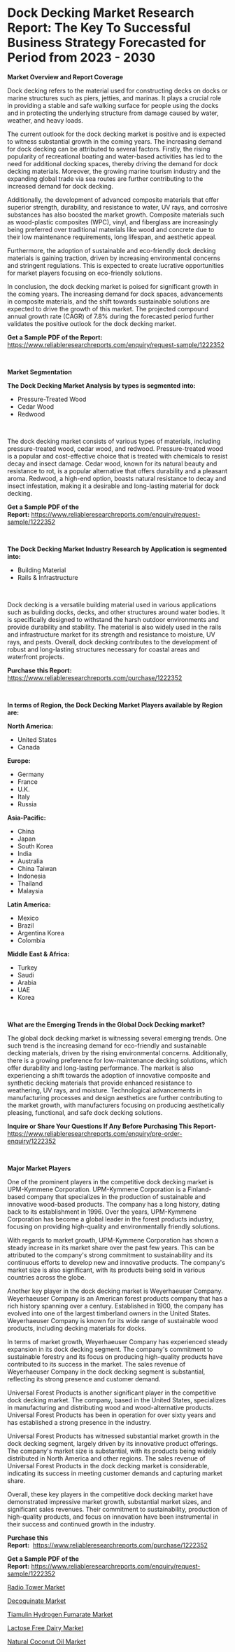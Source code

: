 <p><h1>Dock Decking Market Research Report: The Key To Successful Business Strategy Forecasted for Period from 2023 - 2030</h1></p><p><strong>Market Overview and Report Coverage</strong></p>
<p><p>Dock decking refers to the material used for constructing decks on docks or marine structures such as piers, jetties, and marinas. It plays a crucial role in providing a stable and safe walking surface for people using the docks and in protecting the underlying structure from damage caused by water, weather, and heavy loads.</p><p>The current outlook for the dock decking market is positive and is expected to witness substantial growth in the coming years. The increasing demand for dock decking can be attributed to several factors. Firstly, the rising popularity of recreational boating and water-based activities has led to the need for additional docking spaces, thereby driving the demand for dock decking materials. Moreover, the growing marine tourism industry and the expanding global trade via sea routes are further contributing to the increased demand for dock decking.</p><p>Additionally, the development of advanced composite materials that offer superior strength, durability, and resistance to water, UV rays, and corrosive substances has also boosted the market growth. Composite materials such as wood-plastic composites (WPC), vinyl, and fiberglass are increasingly being preferred over traditional materials like wood and concrete due to their low maintenance requirements, long lifespan, and aesthetic appeal.</p><p>Furthermore, the adoption of sustainable and eco-friendly dock decking materials is gaining traction, driven by increasing environmental concerns and stringent regulations. This is expected to create lucrative opportunities for market players focusing on eco-friendly solutions.</p><p>In conclusion, the dock decking market is poised for significant growth in the coming years. The increasing demand for dock spaces, advancements in composite materials, and the shift towards sustainable solutions are expected to drive the growth of this market. The projected compound annual growth rate (CAGR) of 7.8% during the forecasted period further validates the positive outlook for the dock decking market.</p></p>
<p><strong>Get a Sample PDF of the Report:</strong> <a href="https://www.reliableresearchreports.com/enquiry/request-sample/1222352">https://www.reliableresearchreports.com/enquiry/request-sample/1222352</a></p>
<p>&nbsp;</p>
<p><strong>Market Segmentation</strong></p>
<p><strong>The Dock Decking Market Analysis by types is segmented into:</strong></p>
<p><ul><li>Pressure-Treated Wood</li><li>Cedar Wood</li><li>Redwood</li></ul></p>
<p>&nbsp;</p>
<p><p>The dock decking market consists of various types of materials, including pressure-treated wood, cedar wood, and redwood. Pressure-treated wood is a popular and cost-effective choice that is treated with chemicals to resist decay and insect damage. Cedar wood, known for its natural beauty and resistance to rot, is a popular alternative that offers durability and a pleasant aroma. Redwood, a high-end option, boasts natural resistance to decay and insect infestation, making it a desirable and long-lasting material for dock decking.</p></p>
<p><strong>Get a Sample PDF of the Report:</strong>&nbsp;<a href="https://www.reliableresearchreports.com/enquiry/request-sample/1222352">https://www.reliableresearchreports.com/enquiry/request-sample/1222352</a></p>
<p>&nbsp;</p>
<p><strong>The Dock Decking Market Industry Research by Application is segmented into:</strong></p>
<p><ul><li>Building Material</li><li>Rails & Infrastructure</li></ul></p>
<p>&nbsp;</p>
<p><p>Dock decking is a versatile building material used in various applications such as building docks, decks, and other structures around water bodies. It is specifically designed to withstand the harsh outdoor environments and provide durability and stability. The material is also widely used in the rails and infrastructure market for its strength and resistance to moisture, UV rays, and pests. Overall, dock decking contributes to the development of robust and long-lasting structures necessary for coastal areas and waterfront projects.</p></p>
<p><strong>Purchase this Report:</strong>&nbsp; <a href="https://www.reliableresearchreports.com/purchase/1222352">https://www.reliableresearchreports.com/purchase/1222352</a></p>
<p>&nbsp;</p>
<p><strong>In terms of Region, the Dock Decking Market Players available by Region are:</strong></p>
<p>
    <p> <strong> North America: </strong>
        <ul>
            <li>United States</li>
            <li>Canada</li>
        </ul>
        </p> 
    <p> <strong> Europe: </strong>
        <ul>
            <li>Germany</li>
            <li>France</li>
            <li>U.K.</li>
            <li>Italy</li>
            <li>Russia</li>
        </ul>
        </p> 
    <p> <strong> Asia-Pacific: </strong>
        <ul>
            <li>China</li>
            <li>Japan</li>
            <li>South Korea</li>
            <li>India</li>
            <li>Australia</li>
            <li>China Taiwan</li>
            <li>Indonesia</li>
            <li>Thailand</li>
            <li>Malaysia</li>
        </ul>
        </p> 
    <p> <strong> Latin America: </strong>
        <ul>
            <li>Mexico</li>
            <li>Brazil</li>
            <li>Argentina Korea</li>
            <li>Colombia</li>
        </ul>
        </p> 
    <p> <strong> Middle East & Africa: </strong>
        <ul>
            <li>Turkey</li>
            <li>Saudi</li>
            <li>Arabia</li>
            <li>UAE</li>
            <li>Korea</li>
        </ul>
    </p>
    </p>
<p>&nbsp;</p>
<p><strong>What are the Emerging Trends in the Global Dock Decking market?</strong></p>
<p><p>The global dock decking market is witnessing several emerging trends. One such trend is the increasing demand for eco-friendly and sustainable decking materials, driven by the rising environmental concerns. Additionally, there is a growing preference for low-maintenance decking solutions, which offer durability and long-lasting performance. The market is also experiencing a shift towards the adoption of innovative composite and synthetic decking materials that provide enhanced resistance to weathering, UV rays, and moisture. Technological advancements in manufacturing processes and design aesthetics are further contributing to the market growth, with manufacturers focusing on producing aesthetically pleasing, functional, and safe dock decking solutions.</p></p>
<p><strong>Inquire or Share Your Questions If Any Before Purchasing This Report</strong>- <a href="https://www.reliableresearchreports.com/enquiry/pre-order-enquiry/1222352">https://www.reliableresearchreports.com/enquiry/pre-order-enquiry/1222352</a></p>
<p>&nbsp;</p>
<p><strong>Major Market Players</strong></p>
<p><p>One of the prominent players in the competitive dock decking market is UPM-Kymmene Corporation. UPM-Kymmene Corporation is a Finland-based company that specializes in the production of sustainable and innovative wood-based products. The company has a long history, dating back to its establishment in 1996. Over the years, UPM-Kymmene Corporation has become a global leader in the forest products industry, focusing on providing high-quality and environmentally friendly solutions.</p><p>With regards to market growth, UPM-Kymmene Corporation has shown a steady increase in its market share over the past few years. This can be attributed to the company's strong commitment to sustainability and its continuous efforts to develop new and innovative products. The company's market size is also significant, with its products being sold in various countries across the globe.</p><p>Another key player in the dock decking market is Weyerhaeuser Company. Weyerhaeuser Company is an American forest products company that has a rich history spanning over a century. Established in 1900, the company has evolved into one of the largest timberland owners in the United States. Weyerhaeuser Company is known for its wide range of sustainable wood products, including decking materials for docks.</p><p>In terms of market growth, Weyerhaeuser Company has experienced steady expansion in its dock decking segment. The company's commitment to sustainable forestry and its focus on producing high-quality products have contributed to its success in the market. The sales revenue of Weyerhaeuser Company in the dock decking segment is substantial, reflecting its strong presence and customer demand.</p><p>Universal Forest Products is another significant player in the competitive dock decking market. The company, based in the United States, specializes in manufacturing and distributing wood and wood-alternative products. Universal Forest Products has been in operation for over sixty years and has established a strong presence in the industry.</p><p>Universal Forest Products has witnessed substantial market growth in the dock decking segment, largely driven by its innovative product offerings. The company's market size is substantial, with its products being widely distributed in North America and other regions. The sales revenue of Universal Forest Products in the dock decking market is considerable, indicating its success in meeting customer demands and capturing market share.</p><p>Overall, these key players in the competitive dock decking market have demonstrated impressive market growth, substantial market sizes, and significant sales revenues. Their commitment to sustainability, production of high-quality products, and focus on innovation have been instrumental in their success and continued growth in the industry.</p></p>
<p><strong>Purchase this Report:</strong>&nbsp;&nbsp;<a href="https://www.reliableresearchreports.com/purchase/1222352">https://www.reliableresearchreports.com/purchase/1222352</a></p>
<p></p>
<p><strong>Get a Sample PDF of the Report:</strong>&nbsp;<a href="https://www.reliableresearchreports.com/enquiry/request-sample/1222352">https://www.reliableresearchreports.com/enquiry/request-sample/1222352</a></p>
<p><p><a href="https://medium.com/@bobbyrobinson56/radio-tower-market-analysis-and-sze-forecasted-for-period-from-2023-to-2030-b65ea1731efe">Radio Tower Market</a></p><p><a href="https://github.com/Paul14Anderson63/Market-Research-Report-List-1/blob/main/decoquinate-market.md">Decoquinate Market</a></p><p><a href="https://github.com/dringals/Market-Research-Report-List-1/blob/main/tiamulin-hydrogen-fumarate-market.md">Tiamulin Hydrogen Fumarate Market</a></p><p><a href="https://medium.com/@dannyharber1978/lactose-free-dairy-market-competitive-analysis-market-trends-and-forecast-to-2030-839a7b99dd43">Lactose Free Dairy Market</a></p><p><a href="https://medium.com/@ewellklocko/natural-coconut-oil-market-insight-market-trends-growth-forecasted-from-2023-to-2030-c42f64b2f07d">Natural Coconut Oil Market</a></p></p>